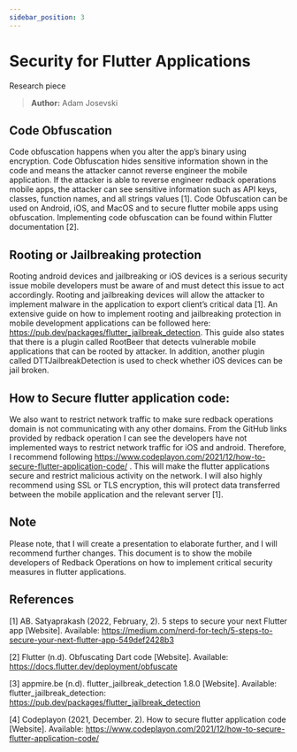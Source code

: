 ```yaml
---
sidebar_position: 3
---
```


# Security for Flutter Applications

Research piece

> **Author:** Adam Josevski

## Code Obfuscation
Code obfuscation happens when you alter the app’s binary using encryption. Code Obfuscation hides sensitive information shown in the code and means the attacker cannot reverse engineer the mobile application. If the attacker is able to reverse engineer redback operations mobile apps, the attacker can see sensitive information such as API keys, classes, function names, and all strings values [1]. Code Obfuscation can be used on Android, iOS, and MacOS and to secure flutter mobile apps using obfuscation. Implementing code obfuscation can be found within Flutter documentation [2].

## Rooting or Jailbreaking protection

Rooting android devices and jailbreaking or iOS devices is a serious security issue mobile developers must be aware of and must detect this issue to act accordingly. Rooting and jailbreaking devices will allow the attacker to implement malware in the application to export client’s critical data [1]. 
An extensive guide on how to implement rooting and jailbreaking protection in mobile development applications can be followed here: https://pub.dev/packages/flutter_jailbreak_detection. This guide also states that there is a plugin called RootBeer that detects vulnerable mobile applications that can be rooted by attacker. In addition, another plugin called DTTJailbreakDetection is used to check whether iOS devices can be jail broken.

## How to Secure flutter application code:

We also want to restrict network traffic to make sure redback operations domain is not communicating with any other domains. From the GitHub links provided by redback operation I can see the developers have not implemented ways to restrict network traffic for iOS and android. Therefore, I recommend following https://www.codeplayon.com/2021/12/how-to-secure-flutter-application-code/ . This will make the flutter applications secure and restrict malicious activity on the network. I will also highly recommend using SSL or TLS encryption, this will protect data transferred between the mobile application and the relevant server [1]. 

## Note
Please note, that I will create a presentation to elaborate further, and I will recommend further changes. This document is to show the mobile developers of Redback Operations on how to implement critical security measures in flutter applications. 

## References

[1] AB. Satyaprakash (2022, February, 2). 5 steps to secure your next Flutter app [Website]. Available: https://medium.com/nerd-for-tech/5-steps-to-secure-your-next-flutter-app-549def2428b3   

[2] Flutter (n.d). Obfuscating Dart code [Website]. Available: https://docs.flutter.dev/deployment/obfuscate 

[3] appmire.be (n.d). flutter_jailbreak_detection 1.8.0 [Website]. Available: flutter_jailbreak_detection: https://pub.dev/packages/flutter_jailbreak_detection
 
[4] Codeplayon (2021, December. 2). How to secure flutter application code [Website]. Available: https://www.codeplayon.com/2021/12/how-to-secure-flutter-application-code/ 
